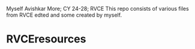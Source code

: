 Myself Avishkar More;
CY 24-28;
RVCE
This repo consists of various files from RVCE edted and some created by myself.
# RVCEresources
